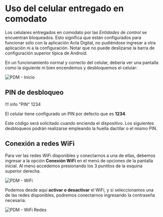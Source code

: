 # Uso del celular entregado en comodato

Los celulares entregados en comodato por las _Entidades de control_ se encuentran bloqueados. Esto significa que están configurados para funcionar sólo con la aplicación Acta Digital, no pudiéndose ingresar a otra aplicación ni a la configuración. Notar que no puede deslizarse la barra de configuración superior típica de Android.

En un funcionamiento normal y correcto del celular, debería ver una pantalla como la siguiente ni bien encendemos y desbloquemos el celular:

![PDM - Inicio](/img/pdm_inicio.png)

## PIN de desbloqueo 

!!! info "PIN"
    1234

El celular tiene configurado un PIN por defecto que es **1234**.

Este código será solicitado cuando encienda el dispositivo. Los siguientes desbloqueos podrán realizarse empleando la huella dactilar o el mismo PIN.

## Conexión a redes WiFi

Para ver las redes WiFi disponibles y conectarnos a una de ellas, debemos ingresar a la opción **Conexión WiFi** en el menú de opciones de la pantalla inicial. Al menú accedemos presionando los 3 puntitos de la esquina superior derecha.

![PDM - WiFi](/img/pdm_wifi.png)

Podemos desde aquí **activar o desactivar** el WiFi, y si seleccionamos una de las redes disponibles, podremos conectarnos ingresando la contraseña necesaria.

![PDM - WiFi Redes](/img/pdm_wifi_redes.png)